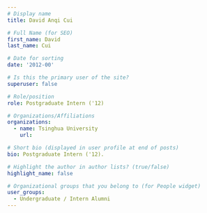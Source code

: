 ```yaml
---
# Display name
title: David Anqi Cui

# Full Name (for SEO) 
first_name: David
last_name: Cui

# Date for sorting
date: '2012-00'

# Is this the primary user of the site?
superuser: false

# Role/position
role: Postgraduate Intern ('12)

# Organizations/Affiliations
organizations:
  - name: Tsinghua University
    url: 

# Short bio (displayed in user profile at end of posts)
bio: Postgraduate Intern ('12). 

# Highlight the author in author lists? (true/false)
highlight_name: false

# Organizational groups that you belong to (for People widget)
user_groups:
  - Undergraduate / Intern Alumni
---
```

